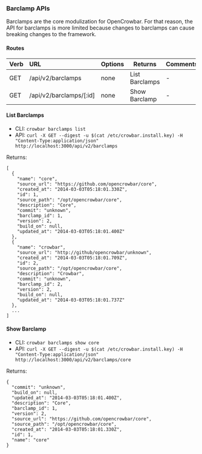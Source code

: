 ### Barclamp APIs

Barclamps are the core modulization for OpenCrowbar.
For that reason, the API for barclamps is more limited because changes
to barclamps can cause breaking changes to the framework.

#### Routes

| Verb | URL | Options | Returns | Comments |
|:------|:-----------------------|--------|--------|:----------------|
| GET  | /api/v2/barclamps  | none   | List Barclamps | - | 
| GET  | /api/v2/barclamps/[:id]  | none   | Show Barclamp | - | 

#### List Barclamps

* CLI: `crowbar barclamps list`
* API: `curl -X GET
        --digest -u $(cat /etc/crowbar.install.key)
        -H "Content-Type:application/json"
        http://localhost:3000/api/v2/barclamps`

Returns:

    [
      {
        "name": "core",
        "source_url": "https://github.com/opencrowbar/core",
        "created_at": "2014-03-03T05:18:01.330Z",
        "id": 1,
        "source_path": "/opt/opencrowbar/core",
        "description": "Core",
        "commit": "unknown",
        "barclamp_id": 1,
        "version": 2,
        "build_on": null,
        "updated_at": "2014-03-03T05:18:01.400Z"
      },
      {
        "name": "crowbar",
        "source_url": "http://github/opencrowbar/unknown",
        "created_at": "2014-03-03T05:18:01.709Z",
        "id": 2,
        "source_path": "/opt/opencrowbar/core",
        "description": "Crowbar",
        "commit": "unknown",
        "barclamp_id": 2,
        "version": 2,
        "build_on": null,
        "updated_at": "2014-03-03T05:18:01.737Z"
      },
      ...
    ]

#### Show Barclamp

* CLI: `crowbar barclamps show core`
* API: `curl -X GET
        --digest -u $(cat /etc/crowbar.install.key)
        -H "Content-Type:application/json"
        http://localhost:3000/api/v2/barclamps/core`

Returns:

    {
      "commit": "unknown",
      "build_on": null,
      "updated_at": "2014-03-03T05:18:01.400Z",
      "description": "Core",
      "barclamp_id": 1,
      "version": 2,
      "source_url": "https://github.com/opencrowbar/core",
      "source_path": "/opt/opencrowbar/core",
      "created_at": "2014-03-03T05:18:01.330Z",
      "id": 1,
      "name": "core"
    }

